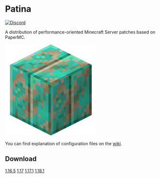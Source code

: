# Patina

[![Discord](https://img.shields.io/discord/833269599449382913?label=Discord)](https://discord.gg/4cVWCyBrDs)

A distribution of performance-oriented Minecraft Server patches based on PaperMC.

![logo](logo.png)

You can find explanation of configuration files on the [wiki](https://github.com/foss-mc/Patina/wiki/Config-Entries).

## Download

[1.16.5](https://github.com/foss-mc/Patina/raw/releases/1.16.5/1.16.5-paperclip.jar)
[1.17](https://github.com/PatinaMC/Patina/raw/releases/1.17/Patina-1.17-R0.1-SNAPSHOT.jar)
[1.17.1](https://github.com/PatinaMC/Patina/raw/releases/1.17.1/Patina-1.17.1-R0.1-SNAPSHOT.jar)
[1.18.1](https://github.com/PatinaMC/Patina/raw/releases/1.18.1/patina-paperclip-1.18.1-R0.1-SNAPSHOT-reobf.jar)
